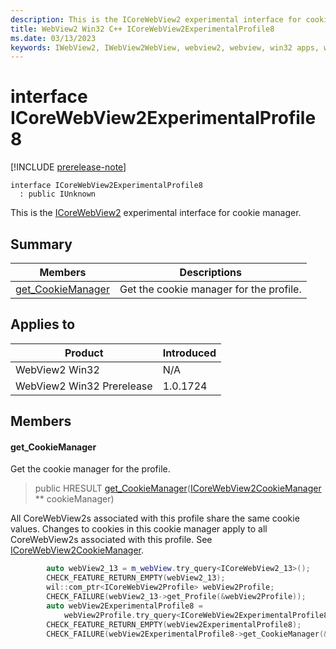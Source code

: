 ```yaml
---
description: This is the ICoreWebView2 experimental interface for cookie manager.
title: WebView2 Win32 C++ ICoreWebView2ExperimentalProfile8
ms.date: 03/13/2023
keywords: IWebView2, IWebView2WebView, webview2, webview, win32 apps, win32, edge, ICoreWebView2, ICoreWebView2Controller, browser control, edge html, ICoreWebView2ExperimentalProfile8
---
```


# interface ICoreWebView2ExperimentalProfile8

[!INCLUDE [prerelease-note](../includes/prerelease-note.md)]

```
interface ICoreWebView2ExperimentalProfile8
  : public IUnknown
```

This is the [ICoreWebView2](icorewebview2.md) experimental interface for cookie manager.

## Summary

 Members                        | Descriptions
--------------------------------|---------------------------------------------
[get_CookieManager](#get_cookiemanager) | Get the cookie manager for the profile.

## Applies to

Product                         | Introduced
--------------------------------|---------------------------------------------
WebView2 Win32            |    N/A
WebView2 Win32 Prerelease |    1.0.1724

## Members

#### get_CookieManager

Get the cookie manager for the profile.

> public HRESULT [get_CookieManager](#get_cookiemanager)([ICoreWebView2CookieManager](icorewebview2cookiemanager.md) ** cookieManager)

All CoreWebView2s associated with this profile share the same cookie values. Changes to cookies in this cookie manager apply to all CoreWebView2s associated with this profile. See [ICoreWebView2CookieManager](icorewebview2cookiemanager.md).

```cpp
        auto webView2_13 = m_webView.try_query<ICoreWebView2_13>();
        CHECK_FEATURE_RETURN_EMPTY(webView2_13);
        wil::com_ptr<ICoreWebView2Profile> webView2Profile;
        CHECK_FAILURE(webView2_13->get_Profile(&webView2Profile));
        auto webView2ExperimentalProfile8 =
            webView2Profile.try_query<ICoreWebView2ExperimentalProfile8>();
        CHECK_FEATURE_RETURN_EMPTY(webView2ExperimentalProfile8);
        CHECK_FAILURE(webView2ExperimentalProfile8->get_CookieManager(&m_cookieManager));
```

